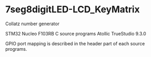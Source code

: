 # 7seg8digitLED-LCD_KeyMatrix
Collatz number generator

STM32 Nucleo F103RB
C source programs
Atollic TrueStudio 9.3.0

GPIO port mapping is described in the header part of each source programs.
